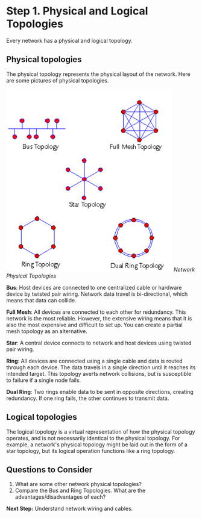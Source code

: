 # Step 1. Physical and Logical Topologies

Every network has a physical and logical topology.

## Physical topologies

The physical topology represents the physical layout of the network. Here are some pictures of physical topologies.

![](assets/images/topology.png)
*Network Physical Topologies*

**Bus**: Host devices are connected to one centralized cable or hardware device by twisted pair wiring. Network data travel is bi-directional, which means that data can collide.

**Full Mesh**: All devices are connected to each other for redundancy. This network is the most reliable. However, the extensive wiring means that it is also the most expensive and difficult to set up. You can create a partial mesh topology as an alternative.

**Star**: A central device connects to network and host devices using twisted pair wiring.

**Ring**: All devices are connected using a single cable and data is routed through each device. The data travels in a single direction until it reaches its intended target. This topology averts network collisions, but is susceptible to failure if a single node fails.

**Dual Ring**: Two rings enable data to be sent in opposite directions, creating redundancy. If one ring fails, the other continues to transmit data.

## Logical topologies

The logical topology is a virtual representation of how the physical topology operates, and is not necessarily identical to the physical topology. For example, a network's physical topology might be laid out in the form of a star topology, but its logical operation functions like a ring topology.

## Questions to Consider

1. What are some other network physical topologies?
2. Compare the Bus and Ring Topologies. What are the advantages/disadvantages of each?

**Next Step:**  Understand network wiring and cables.
